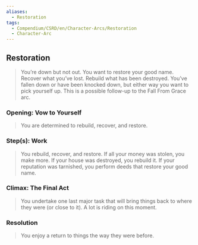 ```yaml
---
aliases:
  - Restoration
tags:
  - Compendium/CSRD/en/Character-Arcs/Restoration
  - Character-Arc
---
```

## Restoration  
>You’re down but not out. You want to restore your good name. Recover what you’ve lost. Rebuild what has been destroyed. You’ve fallen down or have been knocked down, but either way you want to pick yourself up. This is a possible follow-up to the Fall From Grace arc.  
### Opening: Vow to Yourself    
>You are determined to rebuild, recover, and restore.  
### Step(s): Work    
>You rebuild, recover, and restore. If all your money was stolen, you make more. If your house was destroyed, you rebuild it. If your reputation was tarnished, you perform deeds that restore your good name.  
### Climax: The Final Act    
>You undertake one last major task that will bring things back to where they were (or close to it). A lot is riding on this moment.   
### Resolution    
>You enjoy a return to things the way they were before.